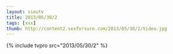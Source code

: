 ```yaml
--- 
layout: sieutv
title: 2013/05/30/2
tags: [xxx]
thumb: http://content2.sexforsure.com/2013/05/30/2/Video.jpg
---
```

{% include tvpro src="2013/05/30/2" %} 
